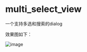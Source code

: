 # multi_select_view
一个支持多选和搜索的dialog

效果图如下：

![image](https://github.com/windyfat/images/blob/master/multi_select_demo_image.png)

